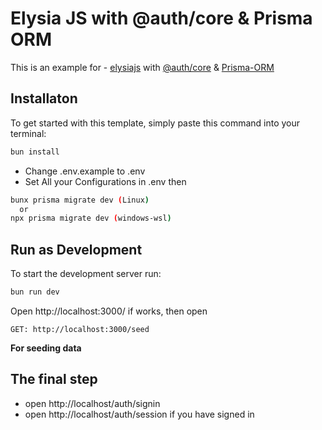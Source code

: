 # Elysia JS with @auth/core & Prisma ORM

This is an example for - [elysiajs](https://www.github.com/octokatherine) with [@auth/core](https://github.com/nextauthjs/next-auth) & [Prisma-ORM](https://github.com/prisma/prisma)

## Installaton
To get started with this template, simply paste this command into your terminal:

```bash
bun install
```

- Change .env.example to .env
- Set All your Configurations in .env
then

```bash
bunx prisma migrate dev (Linux)
  or
npx prisma migrate dev (windows-wsl)
```

## Run as Development
To start the development server run:
```bash
bun run dev
```

Open http://localhost:3000/ if works, then open


```url
GET: http://localhost:3000/seed 
```
**For seeding data**

## The final step
- open http://localhost/auth/signin
- open http://localhost/auth/session if you have signed in
